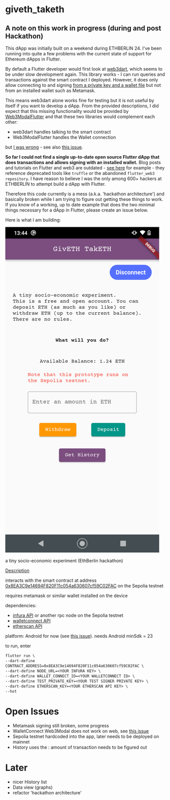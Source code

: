 # giveth_taketh

## A note on this work in progress (during and post Hackathon) 

This dApp was initially built on a weekend during ETHBERLIN 24. I've been running into quite a few problems with the current state of support for Ethereum dApps in Flutter. 

By default a Flutter developer would first look at [web3dart](https://pub.dev/packages/web3dart), which seems to be under slow development again. This library works - I can run queries and transactions against the smart contract I deployed. However, it does only allow connecting to and signing [from a private key and a wallet file](https://pub.dev/documentation/web3dart/latest/credentials/credentials-library.html) but not from an installed wallet such as Metamask. 

This means web3dart alone works fine for testing but it is not useful by itself if you want to develop a dApp. From the provided descriptions, I did expect that this missing functionality would be provided by [Web3ModalFlutter](https://github.com/WalletConnect/Web3ModalFlutter) and that these two libraries would complement each other: 

- web3dart handles talking to the smart contract
- Web3ModalFlutter handles the Wallet connection

but [I was wrong](https://github.com/WalletConnect/Web3ModalFlutter/issues/133) - see also [this issue](https://github.com/xclud/web3dart/issues/145).

**So far I could not find a single up-to-date open source Flutter dApp that does transactions and allows signing with an installed wallet.** Blog posts and tutorials on Flutter and web3 are outdated - [see here](https://ethereum.org/en/developers/docs/programming-languages/dart/) for example - they reference deprecated tools like `truffle` or the abandoned `flutter_web3 repository`. I have reason to believe I was the only among 600+ hackers at ETHBERLIN to attempt build a dApp with Flutter.  
 
Therefore this code currently is a mess (a.k.a. 'hackathon architecture') and basically broken while I am trying to figure out getting these things to work. If you know of a working, up to date example that does the two minimal things necessary for a dApp in Flutter, please create an issue below.  

Here is what I am building: 

![](docs/screenshot.png)

a tiny socio-economic experiment (EthBerlin hackathon)

[Description](https://projects.ethberlin.org/submissions/315)

interacts with the smart contract at address [0x8EA3C9e14694F820F11c054a630607cf59C02FAC](https://sepolia.etherscan.io/address/0x8EA3C9e14694F820F11c054a630607cf59C02FAC) on the Sepolia testnet

requires metamask or similar wallet installed on the device

dependencies: 

* [infura API](https://www.infura.io/) or another rpc node on the Sepolia testnet
* [walletconnect API](https://cloud.walletconnect.com/)
* [etherscan API](https://docs.etherscan.io/api-pro/etherscan-api-pro)

platform: Android for now (see [this issue](https://github.com/WalletConnect/Web3ModalFlutter/issues/108)). needs Android minSdk = 23

to run, enter

```
flutter run \
--dart-define CONTRACT_ADDRESS=0x8EA3C9e14694F820F11c054a630607cf59C02FAC \
--dart-define NODE_URL=<YOUR INFURA KEY> \
--dart-define WALLET_CONNECT_ID=<YOUR WALLETCONNECT ID> \
--dart-define TEST_PRIVATE_KEY=<YOUR TEST SIGNER PRIVATE KEY> \
--dart-define ETHERSCAN_KEY=<YOUR ETHERSCAN API KEY> \
--hot
```

# Open Issues 

- Metamask signing still broken, some progress
- WalletConnect Web3Modal does not work on web, see [this issue](https://github.com/WalletConnect/Web3ModalFlutter/issues/108)
- Sepolia testnet hardcoded into the app, later needs to be deployed on mainnet
- History uses the : amount of transaction needs to be figured out

# Later 

- nicer History list
- Data view (graphs)
- refactor 'hackathon architecture'